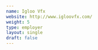```yaml
---
name: Igloo Vfx
website: http://www.igloovfx.com/
weight: 5
type: employer
layout: single
draft: false
---
```

